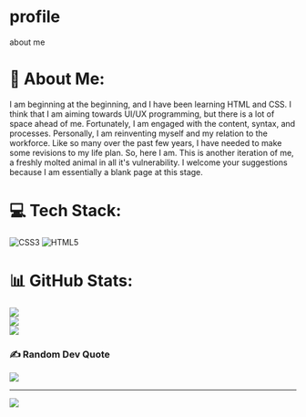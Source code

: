 # profile
 about me
 # 💫 About Me:
 I am beginning at the beginning, and I have been learning HTML and CSS. I think that I am aiming towards UI/UX programming, but there is a lot of space ahead of me. Fortunately, I am engaged with the content, syntax, and processes. Personally, I am reinventing myself and my relation to the workforce. Like so many over the past few years, I have needed to make some revisions to my life plan. So, here I am. This is another iteration of me, a freshly molted animal in all it's vulnerability. I welcome your suggestions because I am essentially a blank page at this stage.


 # 💻 Tech Stack:
 ![CSS3](https://img.shields.io/badge/css3-%231572B6.svg?style=for-the-badge&logo=css3&logoColor=white) ![HTML5](https://img.shields.io/badge/html5-%23E34F26.svg?style=for-the-badge&logo=html5&logoColor=white)
 # 📊 GitHub Stats:
 ![](https://github-readme-stats.vercel.app/api?username=el-scott-savage&theme=solarized-light&hide_border=true&include_all_commits=false&count_private=false)<br/>
 ![](https://github-readme-streak-stats.herokuapp.com/?user=el-scott-savage&theme=solarized-light&hide_border=true)<br/>
 ![](https://github-readme-stats.vercel.app/api/top-langs/?username=el-scott-savage&theme=solarized-light&hide_border=true&include_all_commits=false&count_private=false&layout=compact)

 ### ✍️ Random Dev Quote
 ![](https://quotes-github-readme.vercel.app/api?type=horizontal&theme=light)

 ---
 [![](https://visitcount.itsvg.in/api?id=el-scott-savage&icon=7&color=6)](https://visitcount.itsvg.in)

 <!-- Proudly created with GPRM ( https://gprm.itsvg.in ) -->
